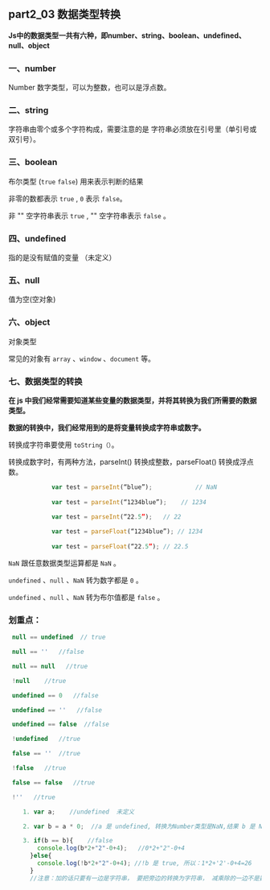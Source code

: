 ## part2_03 数据类型转换

**Js中的数据类型一共有六种，即number、string、boolean、undefined、null、object**


### 一、number

Number 数字类型，可以为整数，也可以是浮点数。

### 二、string

字符串由零个或多个字符构成，需要注意的是
字符串必须放在引号里（单引号或双引号）。

### 三、boolean

布尔类型        (`true`  `false`) 用来表示判断的结果

非零的数都表示 `true` , `0` 表示 `false`。

非 "" 空字符串表示 `true` , "" 空字符串表示 `false` 。

### 四、undefined

指的是没有赋值的变量 （未定义）

### 五、null

值为空(空对象)

### 六、object

对象类型

常见的对象有 `array` 、`window` 、`document` 等。

### 七、数据类型的转换

**在 js 中我们经常需要知道某些变量的数据类型，并将其转换为我们所需要的数据类型。**

**数据的转换中，我们经常用到的是将变量转换成字符串或数字。**

转换成字符串要使用 `toString（）`。

转换成数字时，有两种方法，parseInt() 转换成整数，parseFloat() 转换成浮点数。
```javascript
			var test = parseInt(“blue”); 			// NaN
 
			var test = parseInt(“1234blue”); 	// 1234
 
			var test = parseInt(“22.5”);   // 22

			var test = parseFloat(“1234blue”); // 1234
 
			var test = parseFloat(“22.5”); // 22.5
```
`NaN`  跟任意数据类型运算都是   `NaN` 。

`undefined` 、`null` 、`NaN` 转为数字都是 `0` 。

`undefined` 、`null` 、`NaN` 转为布尔值都是 `false` 。

### 划重点：
```javascript
 null == undefined  // true

 null == ''   //false

 null == null   //true

 !null    //true

 undefined == 0   //false

 undefined == ''   //false

 undefined == false  //false

 !undefined   //true

 false == ''  //true

 !false   //true

 false == false   //true

 !''   //true
```

```javascript
	1. var a;    //undefined  未定义

	2. var b = a * 0;  //a 是 undefined, 转换为Number类型是NaN,结果 b 是 NaN

	3. if(b == b){    //false
		console.log(b*2+"2"-0+4);   //0*2+"2"-0+4
	  }else{
		console.log(!b*2+"2"-0+4); //!b 是 true, 所以：1*2+'2'-0+4=26
	  }
	  //注意：加的话只要有一边是字符串， 要把旁边的转换为字符串， 减乘除的一边不是数字也转为字符串。
```